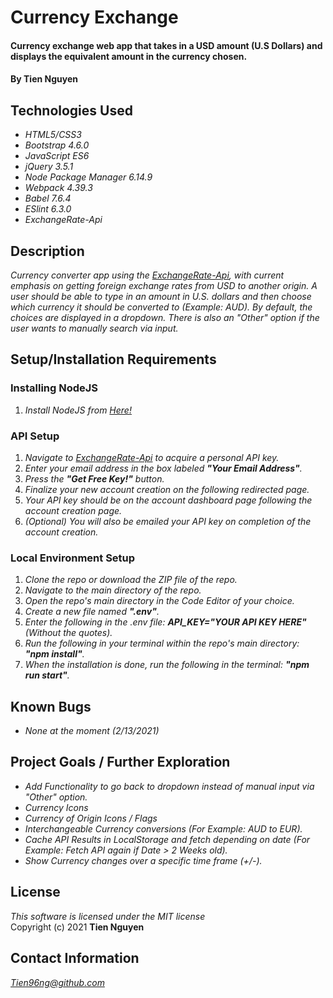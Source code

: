 # Currency Exchange

#### Currency exchange web app that takes in a USD amount (U.S Dollars) and displays the equivalent amount in the currency chosen.

#### By Tien Nguyen

## Technologies Used

* _HTML5/CSS3_
* _Bootstrap 4.6.0_
* _JavaScript ES6_
* _jQuery 3.5.1_
* _Node Package Manager 6.14.9_
* _Webpack 4.39.3_
* _Babel 7.6.4_
* _ESlint 6.3.0_
* _ExchangeRate-Api_

## Description

_Currency converter app using the [ExchangeRate-Api](https://www.exchangerate-api.com/), with current emphasis on getting foreign exchange rates from USD to another origin. A user should be able to type in an amount in U.S. dollars and then choose which currency it should be converted to (Example: AUD). By default, the choices are displayed in a dropdown. There is also an "Other" option if the user wants to manually search via input._

## Setup/Installation Requirements

### Installing NodeJS
1. _Install NodeJS from [Here!](https://nodejs.org/en/)_

### API Setup
1. _Navigate to [ExchangeRate-Api](https://www.exchangerate-api.com/) to acquire a personal API key._
2. _Enter your email address in the box labeled __"Your Email Address"__._
3. _Press the __"Get Free Key!"__ button._
4. _Finalize your new account creation on the following redirected page._
5. _Your API key should be on the account dashboard page following the account creation page._
6. _(Optional) You will also be emailed your API key on completion of the account creation._

### Local Environment Setup
1. _Clone the repo or download the ZIP file of the repo._
2. _Navigate to the main directory of the repo._
3. _Open the repo's main directory in the Code Editor of your choice._
4. _Create a new file named __".env"__._
5. _Enter the following in the .env file: __API_KEY="YOUR API KEY HERE"__ (Without the quotes)._
6. _Run the following in your terminal within the repo's main directory: __"npm install"__._
7. _When the installation is done, run the following in the terminal: __"npm run start"__._

## Known Bugs

* _None at the moment (2/13/2021)_

## Project Goals / Further Exploration

* _Add Functionality to go back to dropdown instead of manual input via "Other" option._
* _Currency Icons_
* _Currency of Origin Icons / Flags_
* _Interchangeable Currency conversions (For Example: AUD to EUR)._
* _Cache API Results in LocalStorage and fetch depending on date (For Example: Fetch API again if Date > 2 Weeks old)._
* _Show Currency changes over a specific time frame (+/-)._

## License
_This software is licensed under the MIT license_\
Copyright (c) 2021 __Tien Nguyen__

## Contact Information
_<Tien96ng@github.com>_